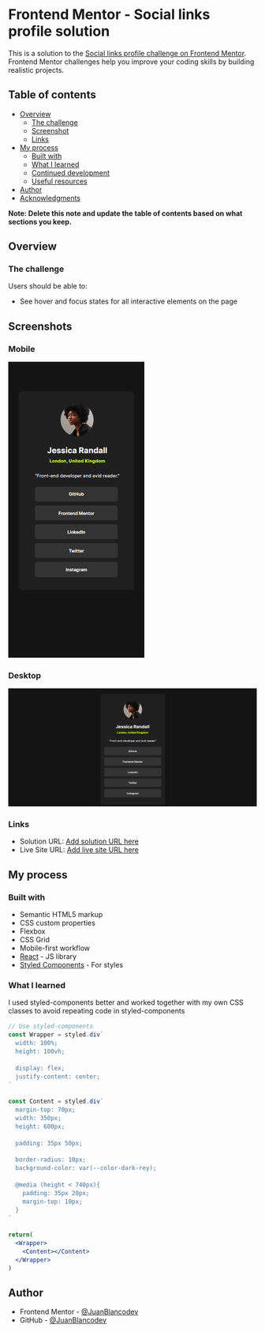 # Frontend Mentor - Social links profile solution

This is a solution to the [Social links profile challenge on Frontend Mentor](https://www.frontendmentor.io/challenges/social-links-profile-UG32l9m6dQ). Frontend Mentor challenges help you improve your coding skills by building realistic projects. 

## Table of contents

- [Overview](#overview)
  - [The challenge](#the-challenge)
  - [Screenshot](#screenshot)
  - [Links](#links)
- [My process](#my-process)
  - [Built with](#built-with)
  - [What I learned](#what-i-learned)
  - [Continued development](#continued-development)
  - [Useful resources](#useful-resources)
- [Author](#author)
- [Acknowledgments](#acknowledgments)

**Note: Delete this note and update the table of contents based on what sections you keep.**

## Overview

### The challenge

Users should be able to:

- See hover and focus states for all interactive elements on the page

## Screenshots

### Mobile
![](./screenshots/mobile.png)

### Desktop
![](./screenshots/desktop.png)

### Links

- Solution URL: [Add solution URL here](https://your-solution-url.com)
- Live Site URL: [Add live site URL here](https://your-live-site-url.com)

## My process

### Built with

- Semantic HTML5 markup
- CSS custom properties
- Flexbox
- CSS Grid
- Mobile-first workflow
- [React](https://reactjs.org/) - JS library
- [Styled Components](https://styled-components.com/) - For styles

### What I learned

I used styled-components better and worked together with my own CSS classes to avoid repeating code in styled-components

```jsx
// Use styled-components
const Wrapper = styled.div`
  width: 100%;
  height: 100vh;

  display: flex;
  justify-content: center;
`

const Content = styled.div`
  margin-top: 70px;
  width: 350px;
  height: 600px;

  padding: 35px 50px;

  border-radius: 10px;
  background-color: var(--color-dark-rey);

  @media (height < 740px){
    padding: 35px 20px;
    margin-top: 10px;
  }
`

return(
  <Wrapper>
    <Content></Content>
  </Wrapper>
)
```

## Author

- Frontend Mentor - [@JuanBlancodev](https://www.frontendmentor.io/profile/JuanBlancodev)
- GitHub - [@JuanBlancodev](https://github.com/JuanBlancodev)